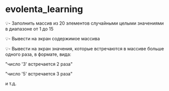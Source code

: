 # evolenta_learning
💡- Заполнить массив из 20 элементов случайными целыми значениями в диапазоне от 1 до 15

💡- Вывести на экран содержимое массива

💡- Вывести на экран значения, которые встречаются в массиве больше одного раза, в формате, вида:

"число '3' встречается 2 раза"

"число '5' встречается 3 раза"

и т.д.
